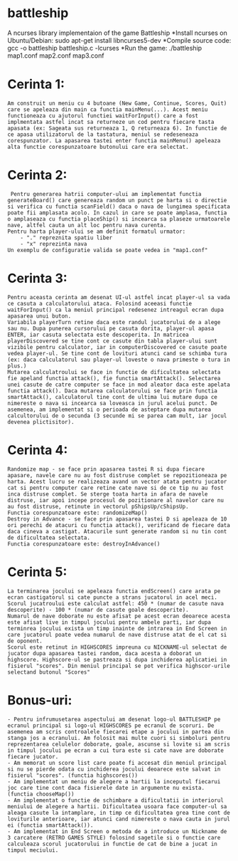 # battleship
A ncurses library implementaion of the game Battleship
*Install ncurses on Ubuntu/Debian: sudo apt-get install libncurses5-dev
*Compile source code: gcc -o battleship battleship.c -lcurses
*Run the game: ./battleship map1.conf map2.conf map3.conf

# Cerinta 1:
	Am construit un meniu cu 4 butoane (New Game, Continue, Scores, Quit) care se apeleaza din main ca functia mainMenu(...). Acest meniu functioneaza cu ajutorul functiei waitForInput() care a fost implmentata astfel incat sa returneze un cod pentru fiecare tasta apasata (ex: Sageata sus returneaza 1, Q returneaza 6). In functie de ce apasa utilizatorul de la tastatura, meniul se redeseneaza corespunzator. La apasarea tastei enter functia mainMenu() apeleaza alta functie corespunzatoare butonului care era selectat.

# Cerinta 2:
	 Pentru generarea hatrii computer-ului am implementat functia generateBoard() care genereaza random un punct pe harta si o directie si verifica cu functia scanField() daca o nava de lungimea specificata poate fii amplasata acolo. In cazul in care se poate amplasa, functia o amplaseaza cu functia placeShip() si incearca sa plaseze urmatoarele nave, altfel cauta un alt loc pentru nava curenta.
	Pentru harta player-ului se am definit formatul urmator:
		- "." repreznita spatiu liber
		- "x" reprezinta nava
	Un exemplu de configuratie valida se poate vedea in "map1.conf"

# Cerinta 3:
	Pentru aceasta cerinta am desenat UI-ul astfel incat player-ul sa vada ce casuta a calculatorului ataca. Folosind aceeasi functie waitForInput() ca la meniul principal redesenez intreagul ecran dupa apasarea unui buton. 
	Variabila playerTurn retine daca este randul jucatorului de a alege sau nu. Dupa punerea cursorului pe casuta dorita, player-ul apasa ENTER, iar casuta selectata este descoperita. In matricea playerDiscovered se tine cont ce casute din tabla player-ului sunt vizibile pentru calculator, iar in computerDiscovered ce casute poate vedea player-ul. Se tine cont de lovituri atunci cand se schimba tura (ex: daca calculatorul sau player-ul loveste o nava primeste o tura in plus.)
	Mutarea calculatroului se face in functie de dificultatea selectata fie apeland functia attack(), fie functia smartAttack(). Selectarea unei casute de catre computer se face in mod aleator daca este apelata functia attack(). Daca mutarea calculatorului se face prin functia smartAttack(), calculatorul tine cont de ultima lui mutare dupa ce nimereste o nava si incearca sa loveasca in jurul acelui punct. De asemenea, am implementat si o perioada de asteptare dupa mutarea calcultorului de o secunda (3 secunde mi se parea cam mult, iar jocul devenea plictisitor).

# Cerinta 4:
	Randomize map - se face prin apasarea tastei R si dupa fiecare apasare, navele care nu au fost distruse complet se repozitioneaza pe harta. Acest lucru se realizeaza avand un vector atata pentru jucator cat si pentru computer care retine cate nave si de ce tip nu au fost inca distruse complet. Se sterge toata harta in afara de navele distruse, iar apoi incepe procesul de pozitionare al navelor care nu au fost distruse, retinute in vectorul pShipsUp/cShipsUp.
    Functia corespunzatoare este: randomizeMap()
	Destroy in Advance - se face prin apasarea tastei D si apeleaza de 10 ori perechi de atacuri cu functia attack(), verificand de fiecare data daca cineva a castigat. Atacurile sunt generate random si nu tin cont de dificultatea selectata.
    Functia corespunzatoare este: destroyInAdvance()

# Cerinta 5:
	La terminarea jocului se apeleaza functia endScreen() care arata pe ecran castigatorul si cate puncte a strans jucatorul in acel meci. 
	Scorul jucatroului este calculat astfel: 450 * (numar de casute nava descoperite) - 100 * (numar de casute goale descoperite).
	Numarul de nave doborate nu este afisat pe acest ecran deoarece acesta este afisat live in timpul jocului pentru ambele parti, iar dupa terminrea jocului exista un timp inainte de intrarea in End Screen in care jucatorul poate vedea numarul de nave distruse atat de el cat si de oponent.
	Scorul este retinut in HIGHSCORES impreuna cu NICKNAME-ul selectat de jucator dupa apasarea tastei random, daca acesta a doborat un highscore. Highscore-ul se pastreaza si dupa inchiderea aplicatiei in fisierul "scores". Din meniul principal se pot verifica highscor-urile selectand butonul "Scores"

# Bonus-uri:
	- Pentru infrumusetarea aspectului am desenat logo-ul BATTLESHIP pe ecranul principal si logo-ul HIGHSCORES pe ecranul de scoruri. De asemenea am scris controalele fiecarei etape a jocului in partea din stanga jos a ecranului. Am folosit mai multe cuori si simboluri pentru reprezentarea celulelor doborate, goale, ascunse si lovite si am scris in timpul jocului pe ecran a cui tura este si cate nave are doborate fiecare jucator.
	- Am memorat un score list care poate fi accesat din meniul principal si nu se pierde odata cu inchiderea jocului deoarece este salvat in fisierul "scores". (functia highscores())
	- Am implementat un meniu de alegere a hartii la inceputul fiecarui joc care tine cont daca fisierele date in argumente nu exista. (functia chooseMap())
	- Am implementat o functie de schimbare a dificultatii in interiorul meniului de alegere a hartii. Dificultatea usoara face computer-ul sa aleaga casute la intamplare, in timp ce dificultatea grea tine cont de loviturile anterioare, iar atunci cand nimereste o nava cauta in jurul ei (functia smartAttack()).
	- Am implementat in End Screen o metoda de a introduce un Nickname de 3 carcatere (RETRO GAMES STYLE) folosind sagetile si o functie care calculeaza scorul jucatorului in functie de cat de bine a jucat in timpul meciului.
